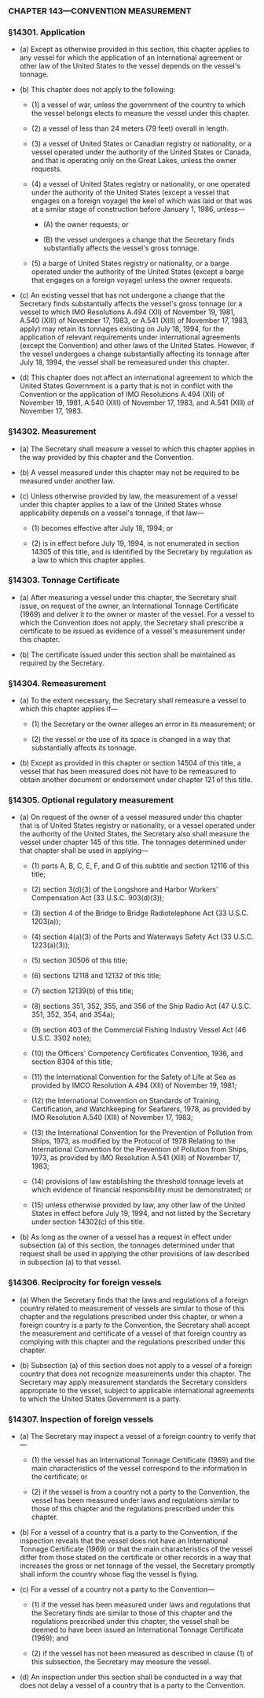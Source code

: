 ### **CHAPTER 143—CONVENTION MEASUREMENT**

### §14301. Application
* (a) Except as otherwise provided in this section, this chapter applies to any vessel for which the application of an international agreement or other law of the United States to the vessel depends on the vessel's tonnage.

* (b) This chapter does not apply to the following:

  * (1) a vessel of war, unless the government of the country to which the vessel belongs elects to measure the vessel under this chapter.

  * (2) a vessel of less than 24 meters (79 feet) overall in length.

  * (3) a vessel of United States or Canadian registry or nationality, or a vessel operated under the authority of the United States or Canada, and that is operating only on the Great Lakes, unless the owner requests.

  * (4) a vessel of United States registry or nationality, or one operated under the authority of the United States (except a vessel that engages on a foreign voyage) the keel of which was laid or that was at a similar stage of construction before January 1, 1986, unless—

    * (A) the owner requests; or

    * (B) the vessel undergoes a change that the Secretary finds substantially affects the vessel's gross tonnage.


  * (5) a barge of United States registry or nationality, or a barge operated under the authority of the United States (except a barge that engages on a foreign voyage) unless the owner requests.


* (c) An existing vessel that has not undergone a change that the Secretary finds substantially affects the vessel's gross tonnage (or a vessel to which IMO Resolutions A.494 (XII) of November 19, 1981, A.540 (XIII) of November 17, 1983, or A.541 (XIII) of November 17, 1983, apply) may retain its tonnages existing on July 18, 1994, for the application of relevant requirements under international agreements (except the Convention) and other laws of the United States. However, if the vessel undergoes a change substantially affecting its tonnage after July 18, 1994, the vessel shall be remeasured under this chapter.

* (d) This chapter does not affect an international agreement to which the United States Government is a party that is not in conflict with the Convention or the application of IMO Resolutions A.494 (XII) of November 19, 1981, A.540 (XIII) of November 17, 1983, and A.541 (XIII) of November 17, 1983.

### §14302. Measurement
* (a) The Secretary shall measure a vessel to which this chapter applies in the way provided by this chapter and the Convention.

* (b) A vessel measured under this chapter may not be required to be measured under another law.

* (c) Unless otherwise provided by law, the measurement of a vessel under this chapter applies to a law of the United States whose applicability depends on a vessel's tonnage, if that law—

  * (1) becomes effective after July 18, 1994; or

  * (2) is in effect before July 19, 1994, is not enumerated in section 14305 of this title, and is identified by the Secretary by regulation as a law to which this chapter applies.

### §14303. Tonnage Certificate
* (a) After measuring a vessel under this chapter, the Secretary shall issue, on request of the owner, an International Tonnage Certificate (1969) and deliver it to the owner or master of the vessel. For a vessel to which the Convention does not apply, the Secretary shall prescribe a certificate to be issued as evidence of a vessel's measurement under this chapter.

* (b) The certificate issued under this section shall be maintained as required by the Secretary.

### §14304. Remeasurement
* (a) To the extent necessary, the Secretary shall remeasure a vessel to which this chapter applies if—

  * (1) the Secretary or the owner alleges an error in its measurement; or

  * (2) the vessel or the use of its space is changed in a way that substantially affects its tonnage.


* (b) Except as provided in this chapter or section 14504 of this title, a vessel that has been measured does not have to be remeasured to obtain another document or endorsement under chapter 121 of this title.

### §14305. Optional regulatory measurement
* (a) On request of the owner of a vessel measured under this chapter that is of United States registry or nationality, or a vessel operated under the authority of the United States, the Secretary also shall measure the vessel under chapter 145 of this title. The tonnages determined under that chapter shall be used in applying—

  * (1) parts A, B, C, E, F, and G of this subtitle and section 12116 of this title;

  * (2) section 3(d)(3) of the Longshore and Harbor Workers' Compensation Act (33 U.S.C. 903(d)(3));

  * (3) section 4 of the Bridge to Bridge Radiotelephone Act (33 U.S.C. 1203(a));

  * (4) section 4(a)(3) of the Ports and Waterways Safety Act (33 U.S.C. 1223(a)(3));

  * (5) section 30506 of this title;

  * (6) sections 12118 and 12132 of this title;

  * (7) section 12139(b) of this title;

  * (8) sections 351, 352, 355, and 356 of the Ship Radio Act (47 U.S.C. 351, 352, 354, and 354a);

  * (9) section 403 of the Commercial Fishing Industry Vessel Act (46 U.S.C. 3302 note);

  * (10) the Officers' Competency Certificates Convention, 1936, and section 8304 of this title;

  * (11) the International Convention for the Safety of Life at Sea as provided by IMCO Resolution A.494 (XII) of November 19, 1981;

  * (12) the International Convention on Standards of Training, Certification, and Watchkeeping for Seafarers, 1978, as provided by IMO Resolution A.540 (XIII) of November 17, 1983;

  * (13) the International Convention for the Prevention of Pollution from Ships, 1973, as modified by the Protocol of 1978 Relating to the International Convention for the Prevention of Pollution from Ships, 1973, as provided by IMO Resolution A.541 (XIII) of November 17, 1983;

  * (14) provisions of law establishing the threshold tonnage levels at which evidence of financial responsibility must be demonstrated; or

  * (15) unless otherwise provided by law, any other law of the United States in effect before July 19, 1994, and not listed by the Secretary under section 14302(c) of this title.


* (b) As long as the owner of a vessel has a request in effect under subsection (a) of this section, the tonnages determined under that request shall be used in applying the other provisions of law described in subsection (a) to that vessel.

### §14306. Reciprocity for foreign vessels
* (a) When the Secretary finds that the laws and regulations of a foreign country related to measurement of vessels are similar to those of this chapter and the regulations prescribed under this chapter, or when a foreign country is a party to the Convention, the Secretary shall accept the measurement and certificate of a vessel of that foreign country as complying with this chapter and the regulations prescribed under this chapter.

* (b) Subsection (a) of this section does not apply to a vessel of a foreign country that does not recognize measurements under this chapter. The Secretary may apply measurement standards the Secretary considers appropriate to the vessel, subject to applicable international agreements to which the United States Government is a party.

### §14307. Inspection of foreign vessels
* (a) The Secretary may inspect a vessel of a foreign country to verify that—

  * (1) the vessel has an International Tonnage Certificate (1969) and the main characteristics of the vessel correspond to the information in the certificate; or

  * (2) if the vessel is from a country not a party to the Convention, the vessel has been measured under laws and regulations similar to those of this chapter and the regulations prescribed under this chapter.


* (b) For a vessel of a country that is a party to the Convention, if the inspection reveals that the vessel does not have an International Tonnage Certificate (1969) or that the main characteristics of the vessel differ from those stated on the certificate or other records in a way that increases the gross or net tonnage of the vessel, the Secretary promptly shall inform the country whose flag the vessel is flying.

* (c) For a vessel of a country not a party to the Convention—

  * (1) if the vessel has been measured under laws and regulations that the Secretary finds are similar to those of this chapter and the regulations prescribed under this chapter, the vessel shall be deemed to have been issued an International Tonnage Certificate (1969); and

  * (2) if the vessel has not been measured as described in clause (1) of this subsection, the Secretary may measure the vessel.


* (d) An inspection under this section shall be conducted in a way that does not delay a vessel of a country that is a party to the Convention.